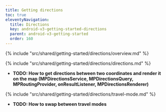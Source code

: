 ```yaml
---
title: Getting directions
toc: true
eleventyNavigation:
  title: Directions
  key: android-v3-getting-started-directions
  parent: android-v3-getting-started
  order: 160
---
```


<!-- Overview -->
{% include "src/shared/getting-started/directions/overview.md" %}

<!-- Directions -->
{% include "src/shared/getting-started/directions/directions.md" %}

* **TODO: How to get directions between two coordinates and render it on the map (MPDirectionsService, MPDirectionsQuery, MPRoutingProvider, onResultListener, MPDirectionsRenderer)**

<!-- Travel-mode -->
{% include "src/shared/getting-started/directions/travel-mode.md" %}

* **TODO: How to swap between travel modes**
